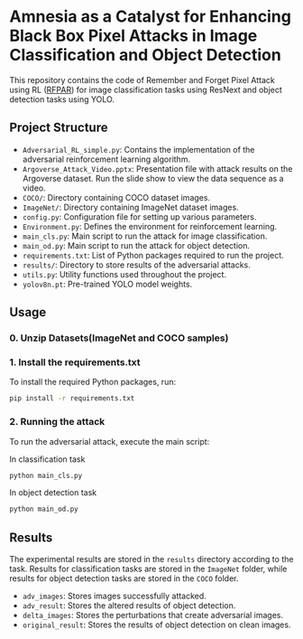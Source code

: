 # Amnesia as a Catalyst for Enhancing Black Box Pixel Attacks in Image Classification and Object Detection

This repository contains the code of Remember and Forget Pixel Attack using RL ([RFPAR](https://nips.cc/virtual/2024/poster/95435)) for image classification tasks using ResNext and object detection tasks using YOLO.

## Project Structure

- `Adversarial_RL_simple.py`: Contains the implementation of the adversarial reinforcement learning algorithm.
- `Argoverse_Attack_Video.pptx`: Presentation file with attack results on the Argoverse dataset. Run the slide show to view the data sequence as a video.
- `COCO/`: Directory containing COCO dataset images.
- `ImageNet/`: Directory containing ImageNet dataset images.
- `config.py`: Configuration file for setting up various parameters.
- `Environment.py`: Defines the environment for reinforcement learning.
- `main_cls.py`: Main script to run the attack for image classification.
- `main_od.py`: Main script to run the attack for object detection.
- `requirements.txt`: List of Python packages required to run the project.
- `results/`: Directory to store results of the adversarial attacks.
- `utils.py`: Utility functions used throughout the project.
- `yolov8n.pt`: Pre-trained YOLO model weights.




## Usage

### 0. Unzip Datasets(ImageNet and COCO samples)

### 1. Install the requirements.txt
To install the required Python packages, run:

```bash
pip install -r requirements.txt
```

### 2. Running the attack
To run the adversarial attack, execute the main script:

In classification task

```bash
python main_cls.py
```

In object detection task

```bash
python main_od.py
```


## Results

The experimental results are stored in the `results` directory according to the task. Results for classification tasks are stored in the `ImageNet` folder, while results for object detection tasks are stored in the `COCO` folder.

- `adv_images`: Stores images successfully attacked.
- `adv_result`: Stores the altered results of object detection.
- `delta_images`: Stores the perturbations that create adversarial images.
- `original_result`: Stores the results of object detection on clean images.
